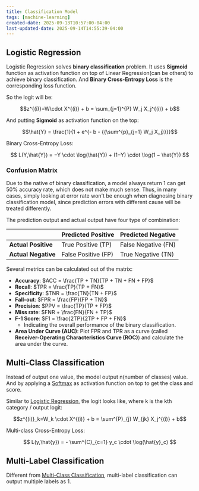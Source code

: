 ```yaml
---
title: Classification Model
tags: [machine-learning]
created-date: 2025-09-13T10:57:00-04:00
last-updated-date: 2025-09-14T14:55:39-04:00
---
```


## Logistic Regression

Logistic Regression solves **binary classification** problem. It uses **Sigmoid** function as activation function on top of Linear Regression(can be others) to achieve binary classification. And **Binary Cross-Entropy Loss** is the corresponding loss function.

So the logit will be:

$$z^{(i)}=W\cdot X^{(i)} + b = \sum_{j=1}^{P} W_j X_j^{(i)} + b$$

And putting **Sigmoid** as activation function on the top:

$$\hat{Y} = \frac{1}{1 + e^{- b - {{\sum^{p}_{j=1} W_j X_j}}}}$$

Binary Cross-Entropy Loss:

$$ L(Y,\hat{Y​}) = −Y \cdot \log(\hat{Y}​) + (1−Y) \cdot \log(1 − \hat{Y}​) $$

### Confusion Matrix

Due to the native of binary classification, a model always return 1 can get 50% accuracy rate, which does not make much sense. Thus, in many cases, simply looking at error rate won't be enough when diagnosing binary classification model, since prediction errors with different cause will be treated differently.

The prediction output and actual output have four type of combination:

|                     | **Predicted Positive** | **Predicted Negative** |
| ------------------- | ---------------------- | ---------------------- |
| **Actual Positive** | True Positive (TP)     | False Negative (FN)    |
| **Actual Negative** | False Positive (FP)    | True Negative (TN)     |

Several metrics can be calculated out of the matrix:

- **Accuracy**: $ACC = \frac{TP + TN}{TP + TN + FN + FP}$
- **Recall**: $TPR = \frac{TP}{TP + FN}$
- **Specificity**: $TNR = \frac{TN}{TN + FP}$
- **Fall-out**: $FPR = \frac{FP}{FP + TN}$
- **Precision**: $PPV = \frac{TP}{TP + FP}$
- **Miss rate**: $FNR + \frac{FN}{FN + TP}$
- **F-1 Score**: $F1 = \frac{2TP}{2TP + FP + FN}$
	- Indicating the overall performance of the binary classification.
- **Area Under Curve (AUC)**: Plot FPR and TPR as a curve (called **Receiver-Operating Characteristics Curve (ROC)**) and calculate the area under the curve.

## Multi-Class Classification

Instead of output one value, the model output n(number of classes) value. And by applying a [Softmax](note/by/developer/machine_learning_basic.md#Activation%20Function) as activation function on top to get the class and score.

Similar to [Logistic Regression](#Logistic%20Regression), the logit looks like, where k is the kth category / output logit:

$$z^{(i)}_k=W_k \cdot X^{(i)} + b = \sum^{P}_{j} W_{jk} X_j^{(i)} + b$$

Multi-class Cross-Entropy Loss:

$$ L(y,\hat{y​}) = - \sum^{C}_{c=1} y_c \cdot \log(\hat{y}_c) $$

## Multi-Label Classification

Different from [Multi-Class Classification](#Multi-Class%20Classification), multi-label classification can output multiple labels as 1.